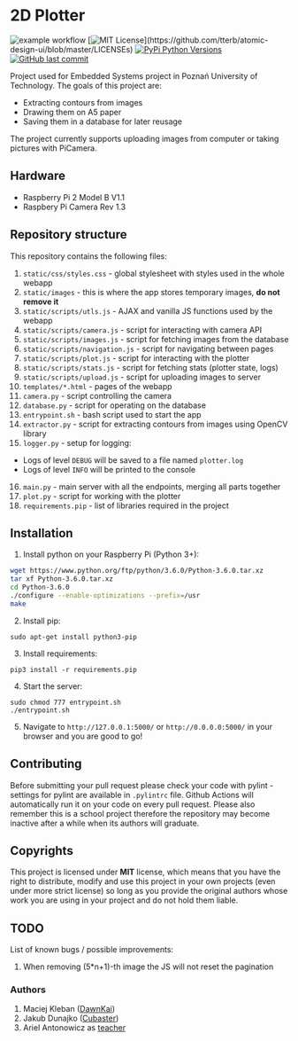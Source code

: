 # 2D Plotter
![example workflow](https://github.com/Dawnkai/plotter/actions/workflows/lint.yml/badge.svg) [![MIT License](https://img.shields.io/apm/l/atomic-design-ui.svg?)](https://github.com/tterb/atomic-design-ui/blob/master/LICENSEs) [![PyPi Python Versions](https://img.shields.io/pypi/pyversions/yt2mp3.svg)](https://pypi.python.org/pypi/yt2mp3/) [![GitHub last commit](https://img.shields.io/github/last-commit/google/skia.svg?style=flat)]()

Project used for Embedded Systems project in Poznań University of Technology.
The goals of this project are:
* Extracting contours from images
* Drawing them on A5 paper
* Saving them in a database for later reusage

The project currently supports uploading images from computer or taking pictures with PiCamera.

## Hardware
* Raspberry Pi 2 Model B V1.1
* Raspbery Pi Camera Rev 1.3

## Repository structure
This repository contains the following files:
1. `static/css/styles.css` - global stylesheet with styles used in the whole webapp
2. `static/images` - this is where the app stores temporary images, **do not remove it**
3. `static/scripts/utls.js` - AJAX and vanilla JS functions used by the webapp
4. `static/scripts/camera.js` - script for interacting with camera API
5. `static/scripts/images.js` - script for fetching images from the database
6. `static/scripts/navigation.js` - script for navigating between pages
7. `static/scripts/plot.js` - script for interacting with the plotter
8. `static/scripts/stats.js` - script for fetching stats (plotter state, logs)
9. `static/scripts/upload.js` - script for uploading images to server
10. `templates/*.html` - pages of the webapp
11. `camera.py` - script controlling the camera
12. `database.py` - script for operating on the database
13. `entrypoint.sh` - bash script used to start the app
14. `extractor.py` - script for extracting contours from images using OpenCV library
15. `logger.py` - setup for logging:
* Logs of level `DEBUG` will be saved to a file named `plotter.log`
* Logs of level `INFO` will be printed to the console
16. `main.py` - main server with all the endpoints, merging all parts together
17. `plot.py` - script for working with the plotter
18. `requirements.pip` - list of libraries required in the project

## Installation
1. Install python on your Raspberry Pi (Python 3+):
```bash
wget https://www.python.org/ftp/python/3.6.0/Python-3.6.0.tar.xz
tar xf Python-3.6.0.tar.xz
cd Python-3.6.0
./configure --enable-optimizations --prefix=/usr
make
```
2. Install pip:
```
sudo apt-get install python3-pip
```
3. Install requirements:
```
pip3 install -r requirements.pip
```
4. Start the server:
```
sudo chmod 777 entrypoint.sh
./entrypoint.sh
```
5. Navigate to `http://127.0.0.1:5000/` or `http://0.0.0.0:5000/` in your browser and you are good to go!

## Contributing
Before submitting your pull request please check your code with pylint - settings for pylint are available in `.pylintrc` file. Github Actions will automatically run it on your code on every pull request. Please also remember this is a school project therefore the repository may become inactive after a while when its authors will graduate.

## Copyrights
This project is licensed under **MIT** license, which means that you have the right to distribute, modify and use this project in your own projects (even under more strict license) so long as you provide the original authors whose work you are using in your project and do not hold them liable.

## TODO
List of known bugs / possible improvements:
1. When removing (5\*n+1)-th image the JS will not reset the pagination

### Authors
1. Maciej Kleban ([DawnKai](https://github.com/Dawnkai))
2. Jakub Dunajko ([Cubaster](https://github.com/Cubaster))
3. Ariel Antonowicz as [teacher](http://www.cs.put.poznan.pl/aantonowicz/)

